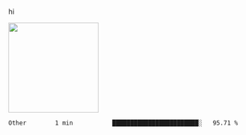 hi

<img height="180em" src="https://github-readme-stats.vercel.app/api?username=AProductiveNerd&show_icons=true&hide_border=true&&count_private=true&include_all_commits=true" />

<!--START_SECTION:waka-->

```text
Other        1 min           ████████████████████████░   95.71 %
```

<!--END_SECTION:waka-->
